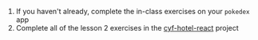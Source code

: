 1. If you haven't already, complete the in-class exercises on your `pokedex` app
2. Complete all of the lesson 2 exercises in the [cyf-hotel-react](https://github.com/CodeYourFuture/cyf-hotel-react#lesson-2) project
